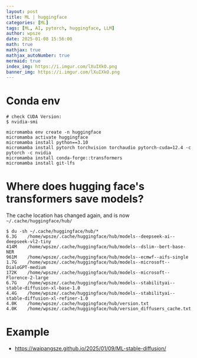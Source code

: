 ```yaml
---
layout: post
title: ML | huggingface
categories: [ML]
tags: [ML, AI, pytorch, huggingface, LLM]
author: wpsze
date: 2025-01-08 15:56:00
math: true
mathjax: true
mathjax_autoNumber: true
mermaid: true
index_img: https://i.imgur.com/lXuIXkO.png
banner_img: https://i.imgur.com/lXuIXkO.png
---
```


# Conda env

```console
# check CUDA Version:
$ nvidia-smi

micromamba env create -n huggingface
micromamba activate huggingface 
micromamba install python==3.10
micromamba install pytorch torchvision torchaudio pytorch-cuda=12.4 -c pytorch -c nvidia
micromamba install conda-forge::transformers
micromamba install git-lfs
```

# Where does hugging face's transformers save models?

The cache location has changed again, and is now `~/.cache/huggingface/hub/`

```console
$ du -sh ~/.cache/huggingface/hub/*
6.3G	/home/wpsze/.cache/huggingface/hub/models--deepseek-ai--deepseek-vl2-tiny
414M	/home/wpsze/.cache/huggingface/hub/models--dslim--bert-base-NER
961M	/home/wpsze/.cache/huggingface/hub/models--ecmwf--aifs-single
1.7G	/home/wpsze/.cache/huggingface/hub/models--microsoft--DialoGPT-medium
172K	/home/wpsze/.cache/huggingface/hub/models--microsoft--Florence-2-large
6.7G	/home/wpsze/.cache/huggingface/hub/models--stabilityai--stable-diffusion-xl-base-1.0
4.4G	/home/wpsze/.cache/huggingface/hub/models--stabilityai--stable-diffusion-xl-refiner-1.0
4.0K	/home/wpsze/.cache/huggingface/hub/version.txt
4.0K	/home/wpsze/.cache/huggingface/hub/version_diffusers_cache.txt
```

# Example

- <https://waipangsze.github.io/2025/01/09/ML-stable-diffusion/>